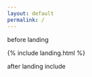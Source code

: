 ```yaml
---
layout: default
permalink: /
---
```


before landing

{% include landing.html %}

after landing include